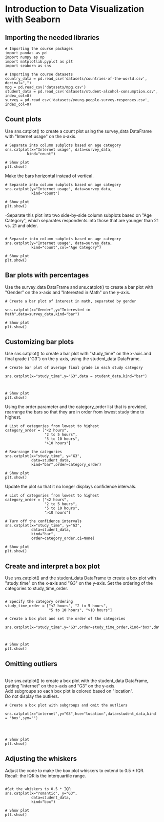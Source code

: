 # Introduction to Data Visualization with Seaborn

<h2> Importing the needed libraries </h2> 
  
  ```
 # Importing the course packages
import pandas as pd
import numpy as np
import matplotlib.pyplot as plt
import seaborn as sns

# Importing the course datasets
country_data = pd.read_csv('datasets/countries-of-the-world.csv', decimal=",")
mpg = pd.read_csv('datasets/mpg.csv')
student_data = pd.read_csv('datasets/student-alcohol-consumption.csv', index_col=0)
survey = pd.read_csv('datasets/young-people-survey-responses.csv', index_col=0)
  
  ```
  
  <h2> Count plots </h2>
  
  Use sns.catplot() to create a count plot using the survey_data DataFrame with "Internet usage" on the x-axis.

  
  ```
  # Separate into column subplots based on age category
sns.catplot(x="Internet usage", data=survey_data,
            kind="count")

# Show plot
plt.show()
  
  ```

Make the bars horizontal instead of vertical.

```
# Separate into column subplots based on age category
sns.catplot(y="Internet usage", data=survey_data,
            kind="count")

# Show plot
plt.show()
```


-Separate this plot into two side-by-side column subplots based on "Age Category", which separates respondents into those that are younger than 21 vs. 21 and older.


```

# Separate into column subplots based on age category
sns.catplot(y="Internet usage", data=survey_data,
            kind="count",col="Age Category")

# Show plot
plt.show()

```

<h2> Bar plots with percentages </h2>

Use the survey_data DataFrame and sns.catplot() to create a bar plot with "Gender" on the x-axis and "Interested in Math" on the y-axis.

```
# Create a bar plot of interest in math, separated by gender

sns.catplot(x="Gender",y="Interested in Math",data=survey_data,kind="bar")

# Show plot
plt.show()

```
<h2> Customizing bar plots </h2>

Use sns.catplot() to create a bar plot with "study_time" on the x-axis and final grade ("G3") on the y-axis, using the student_data DataFrame.


```
# Create bar plot of average final grade in each study category

sns.catplot(x="study_time",y="G3",data = student_data,kind="bar")



# Show plot
plt.show()

```

Using the order parameter and the category_order list that is provided, rearrange the bars so that they are in order from lowest study time to highest.


```
# List of categories from lowest to highest
category_order = ["<2 hours", 
                  "2 to 5 hours", 
                  "5 to 10 hours", 
                  ">10 hours"]

# Rearrange the categories
sns.catplot(x="study_time", y="G3",
            data=student_data,
            kind="bar",order=category_order)

# Show plot
plt.show()

```

Update the plot so that it no longer displays confidence intervals.

```
# List of categories from lowest to highest
category_order = ["<2 hours", 
                  "2 to 5 hours", 
                  "5 to 10 hours", 
                  ">10 hours"]

# Turn off the confidence intervals
sns.catplot(x="study_time", y="G3",
            data=student_data,
            kind="bar",
            order=category_order,ci=None)

# Show plot
plt.show()
```

<h2> Create and interpret a box plot </h2>

Use sns.catplot() and the student_data DataFrame to create a box plot with "study_time" on the x-axis and "G3" on the y-axis. Set the ordering of the categories to study_time_order.

```

# Specify the category ordering
study_time_order = ["<2 hours", "2 to 5 hours", 
                    "5 to 10 hours", ">10 hours"]

# Create a box plot and set the order of the categories

sns.catplot(x="study_time",y="G3",order=study_time_order,kind="box",data=student_data)



# Show plot
plt.show()

```

<h2> Omitting outliers</h2>

<br> Use sns.catplot() to create a box plot with the student_data DataFrame, putting "internet" on the x-axis and "G3" on the y-axis.
<br> Add subgroups so each box plot is colored based on "location".
<br> Do not display the outliers.


```
# Create a box plot with subgroups and omit the outliers

sns.catplot(x="internet",y="G3",hue="location",data=student_data,kind = 'box',sym="")




# Show plot
plt.show()

```


<h2> Adjusting the whiskers </h2>

Adjust the code to make the box plot whiskers to extend to 0.5 * IQR. Recall: the IQR is the interquartile range.

```

#Set the whiskers to 0.5 * IQR
sns.catplot(x="romantic", y="G3",
            data=student_data,
            kind="box")

# Show plot
plt.show()


```




































